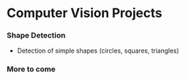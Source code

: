 # Computer Vision Projects

### Shape Detection
- Detection of simple shapes (circles, squares, triangles)

### More to come 
